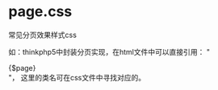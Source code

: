 # page.css
常见分页效果样式css

如：thinkphp5中封装分页实现，在html文件中可以直接引用：
"<link rel="stylesheet" type="text/css" href="/public/admin/css/page.css" />
<div class="meneame">{$page}</div>"，
这里的类名可在css文件中寻找对应的。

